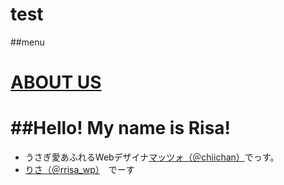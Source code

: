 # test  

##menu  

[ABOUT US](about-member.md)
=======

##Hello! My name is Risa!
=======
- うさぎ愛あふれるWebデザイナ[マッツォ（＠chiichan）](https://twitter.com/chiichan)でっす。
- [りさ（＠rrisa_wp）](https://twitter.com/rrisa_wp)　でーす
